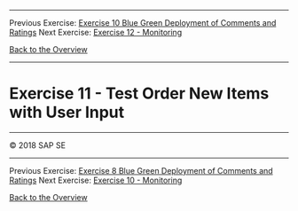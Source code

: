 - - - -
Previous Exercise: [Exercise 10 Blue Green Deployment of Comments and Ratings](../Exercise-10-Blue-Green-Deployment-of-Comments-and-Ratings) Next Exercise: [Exercise 12 - Monitoring](../Exercise-12-Monitoring)

[Back to the Overview](../README.md)
- - - -

# Exercise 11 - Test Order New Items with User Input

- - - -
© 2018 SAP SE
- - - -

Previous Exercise: [Exercise 8 Blue Green Deployment of Comments and Ratings](../Exercise8_Blue_Green_Deployment_of_Comments_and_Ratings) Next Exercise: [Exercise 10 - Monitoring](../Exercise10_Monitoring)

[Back to the Overview](../README.md)
